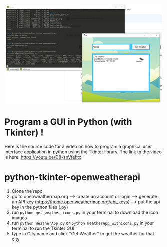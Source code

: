 ![Python Tkinter](https://github.com/loganblackstad/python-tkinter-openweatherapi/blob/master/readme-cover.PNG)

# Program a GUI in Python (with Tkinter) !
Here is the source code for a video on how to program a graphical user interface application in python using the Tkinter library. The link to the video is here: https://youtu.be/D8-snVfekto

# python-tkinter-openweatherapi
1. Clone the repo
2. go to openweathermap.org --> create an account or login --> generate an API key (https://home.openweathermap.org/api_keys) --> put the api key in the python files (.py)
3. run `python get_weather_icons.py` in your terminal to download the icon images
4. run `python WeatherApp.py` or `python WeatherApp_withicons.py` in your terminal to run the Tkinter GUI 
5. type in City name and click "Get Weather" to get the weather for that city
